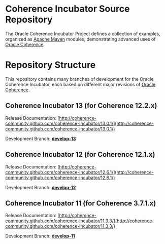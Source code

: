 Coherence Incubator Source Repository
=====================================

The Oracle Coherence Incubator Project defines a collection of
examples, organized as [Apache Maven](http://maven.apache.org/) modules, demonstrating
advanced uses of [Oracle Coherence](http://www.oracle.com/technology/products/coherence/index.html).

Repository Structure
====================

This repository contains many branches of development for the Oracle Coherence Incubator, 
each based on different major revisions of [Oracle Coherence](http://www.oracle.com/technology/products/coherence/index.html).

Coherence Incubator 13 (for Coherence 12.2.x)
----------------------------------------------

Release Documentation: [http://coherence-community.github.com/coherence-incubator/13.0.1/](http://coherence-community.github.com/coherence-incubator/13.0.1/)

Development Branch: [**develop-13**](https://github.com/coherence-community/coherence-incubator/tree/develop-13) 

Coherence Incubator 12 (for Coherence 12.1.x)
----------------------------------------------

Release Documentation: [http://coherence-community.github.com/coherence-incubator/12.6.1/](http://coherence-community.github.com/coherence-incubator/12.6.1/)

Development Branch: [**develop-12**](https://github.com/coherence-community/coherence-incubator/tree/develop-12) 

Coherence Incubator 11 (for Coherence 3.7.1.x)
----------------------------------------------

Release Documentation: [http://coherence-community.github.com/coherence-incubator/11.3.3/](http://coherence-community.github.com/coherence-incubator/11.3.3/)

Development Branch: [**develop-11**](https://github.com/coherence-community/coherence-incubator/tree/develop-11) 

